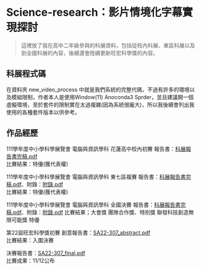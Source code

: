 # Science-research：影片情境化字幕實現探討
> 這裡放了我在高中二年級參與的科展資料，包括從校內科展、東區科展以及到全國科展的內容，後續還會陸續更新旺宏科學獎的內容。
## 科展程式碼
在資料夾 new_video_process 中就是我們系統的完整代碼，不過有許多的環境以及模組限制，作者本人是使用Window(11) Anoconda3 Sprder，並且建議開一個虛擬環境，至於套件的限制實在太過複雜(因為系統很龐大)，所以我後續會列出我使用的各種套件版本以供參考。  
  
## 作品經歷
111學年度中小學科學展覽會 電腦與資訊學科 花蓮高中校內初賽 報告書：[科展報告書完稿.pdf](https://github.com/hongnichen/Science-research/files/12909918/default.pdf)  
比賽結果：特優(獲代表權)  
  
111學年度中小學科學展覽會 電腦與資訊學科 東七區複賽 報告書：[科展報告書完稿.pdf](https://github.com/hongnichen/Science-research/files/12909919/default.pdf)、附錄：[附錄.pdf](https://github.com/hongnichen/Science-research/files/12909920/default.pdf)  
比賽結果：特優(獲代表權)  
  
111學年度中小學科學展覽會 電腦與資訊學科 全國決賽 報告書：[科展報告書完稿.pdf](https://github.com/hongnichen/Science-research/files/12909921/default.pdf)、附錄：[附錄.pdf](https://github.com/hongnichen/Science-research/files/12909925/default.pdf)
比賽結果；大會獎 團隊合作獎、特別獎 聯發科技創造無限可能獎 特優  
  
第22屆旺宏科學獎初賽 創意報告書：[SA22-307_abstract.pdf](https://github.com/hongnichen/Science-research/files/12909943/SA22-307_abstract.pdf)  
比賽結果：入圍決賽  

決賽報告書：[SA22-307_final.pdf](https://github.com/hongnichen/Science-research/files/12909950/SA22-307_final.pdf)  
比賽成果：11/12公布  



